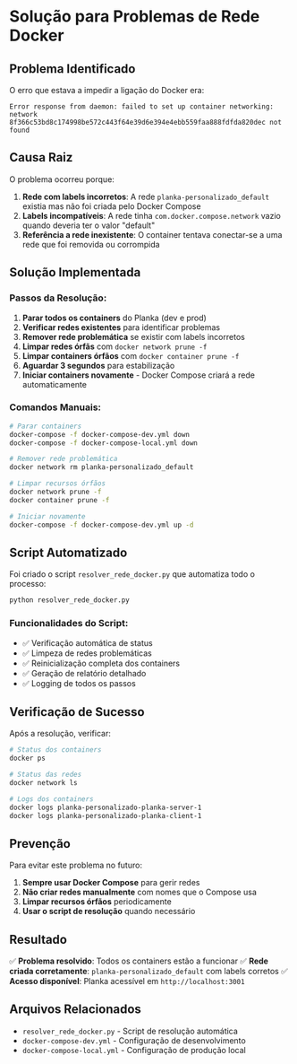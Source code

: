 # Solução para Problemas de Rede Docker

## Problema Identificado

O erro que estava a impedir a ligação do Docker era:

```
Error response from daemon: failed to set up container networking: network 8f366c53bd8c174998be572c443f64e39d6e394e4ebb559faa888fdfda820dec not found
```

## Causa Raiz

O problema ocorreu porque:

1. **Rede com labels incorretos**: A rede `planka-personalizado_default` existia mas não foi criada pelo Docker Compose
2. **Labels incompatíveis**: A rede tinha `com.docker.compose.network` vazio quando deveria ter o valor "default"
3. **Referência a rede inexistente**: O container tentava conectar-se a uma rede que foi removida ou corrompida

## Solução Implementada

### Passos da Resolução:

1. **Parar todos os containers** do Planka (dev e prod)
2. **Verificar redes existentes** para identificar problemas
3. **Remover rede problemática** se existir com labels incorretos
4. **Limpar redes órfãs** com `docker network prune -f`
5. **Limpar containers órfãos** com `docker container prune -f`
6. **Aguardar 3 segundos** para estabilização
7. **Iniciar containers novamente** - Docker Compose criará a rede automaticamente

### Comandos Manuais:

```bash
# Parar containers
docker-compose -f docker-compose-dev.yml down
docker-compose -f docker-compose-local.yml down

# Remover rede problemática
docker network rm planka-personalizado_default

# Limpar recursos órfãos
docker network prune -f
docker container prune -f

# Iniciar novamente
docker-compose -f docker-compose-dev.yml up -d
```

## Script Automatizado

Foi criado o script `resolver_rede_docker.py` que automatiza todo o processo:

```bash
python resolver_rede_docker.py
```

### Funcionalidades do Script:

- ✅ Verificação automática de status
- ✅ Limpeza de redes problemáticas
- ✅ Reinicialização completa dos containers
- ✅ Geração de relatório detalhado
- ✅ Logging de todos os passos

## Verificação de Sucesso

Após a resolução, verificar:

```bash
# Status dos containers
docker ps

# Status das redes
docker network ls

# Logs dos containers
docker logs planka-personalizado-planka-server-1
docker logs planka-personalizado-planka-client-1
```

## Prevenção

Para evitar este problema no futuro:

1. **Sempre usar Docker Compose** para gerir redes
2. **Não criar redes manualmente** com nomes que o Compose usa
3. **Limpar recursos órfãos** periodicamente
4. **Usar o script de resolução** quando necessário

## Resultado

✅ **Problema resolvido**: Todos os containers estão a funcionar
✅ **Rede criada corretamente**: `planka-personalizado_default` com labels corretos
✅ **Acesso disponível**: Planka acessível em `http://localhost:3001`

## Arquivos Relacionados

- `resolver_rede_docker.py` - Script de resolução automática
- `docker-compose-dev.yml` - Configuração de desenvolvimento
- `docker-compose-local.yml` - Configuração de produção local
